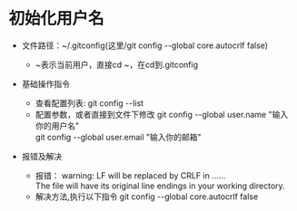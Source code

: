 # 初始化用户名
- 文件路径：~/.gitconfig(这里/git config --global core.autocrlf false)
	- ~表示当前用户，直接cd ~，在cd到.gitconfig
- 基础操作指令
	- 查看配置列表: git config --list
	- 配置参数，或者直接到文件下修改
	  git config --global user.name "输入你的用户名"	  
	  git config --global user.email "输入你的邮箱"

- 报错及解决
	- 报错：
		warning: LF will be replaced by CRLF in ......  
		The file will have its original line endings in your working directory. 
	- 解决方法,执行以下指令
	        git config --global core.autocrlf false
